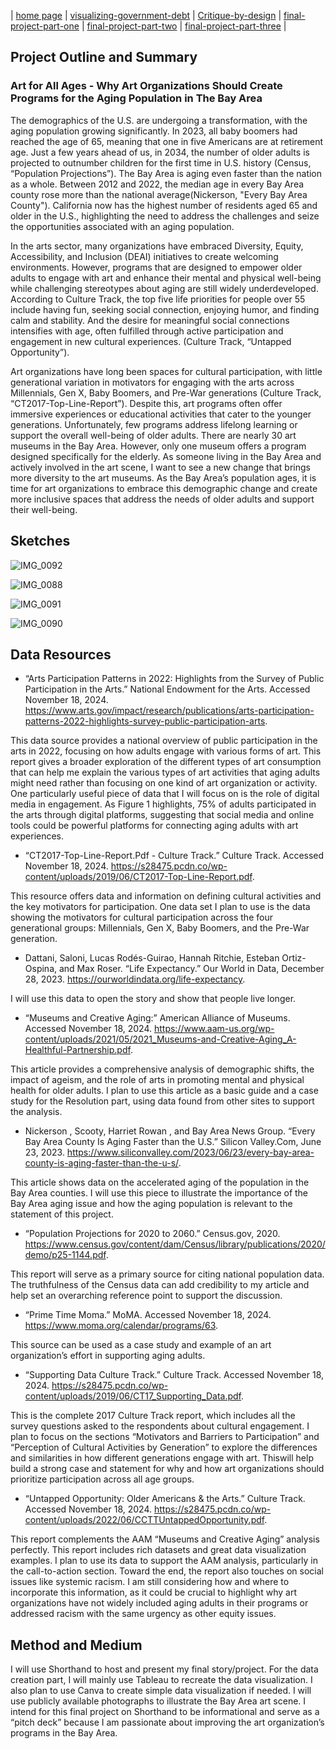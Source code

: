 | [home page](https://diliu-cmu.github.io/liu-portfolio/) | [visualizing-government-debt](visualizing-government-debt) | [Critique-by-design](Critique-by-design) | [final-project-part-one](final-project-part-one) | [final-project-part-two](final-project-part-two) | [final-project-part-three](final-project-part-three) |


## Project Outline and Summary 

### Art for All Ages - Why Art Organizations Should Create Programs for the Aging Population in The Bay Area

The demographics of the U.S. are undergoing a transformation, with the aging population growing significantly. In 2023, all baby boomers had reached the age of 65, meaning that one in five Americans are at retirement age. Just a few years ahead of us, in 2034, the number of older adults is projected to outnumber children for the first time in U.S. history (Census, “Population Projections”). The Bay Area is aging even faster than the nation as a whole. Between 2012 and 2022, the median age in every Bay Area county rose more than the national average(Nickerson, "Every Bay Area County"). California now has the highest number of residents aged 65 and older in the U.S., highlighting the need to address the challenges and seize the opportunities associated with an aging population.

In the arts sector, many organizations have embraced Diversity, Equity, Accessibility, and Inclusion (DEAI) initiatives to create welcoming environments. However, programs that are designed to empower older adults to engage with art and enhance their mental and physical well-being while challenging stereotypes about aging are still widely underdeveloped. According to Culture Track, the top five life priorities for people over 55 include having fun, seeking social connection, enjoying humor, and finding calm and stability. And the desire for meaningful social connections intensifies with age, often fulfilled through active participation and engagement in new cultural experiences. (Culture Track, “Untapped Opportunity”).

Art organizations have long been spaces for cultural participation, with little generational variation in motivators for engaging with the arts across Millennials, Gen X, Baby Boomers, and Pre-War generations (Culture Track, “CT2017-Top-Line-Report”). Despite this, art programs often offer immersive experiences or educational activities that cater to the younger generations. Unfortunately, few programs address lifelong learning or support the overall well-being of older adults. There are nearly 30 art museums in the Bay Area. However, only one museum offers a program designed specifically for the elderly. As someone living in the Bay Area and actively involved in the art scene, I want to see a new change that brings more diversity to the art museums. As the Bay Area’s population ages, it is time for art organizations to embrace this demographic change and create more inclusive spaces that address the needs of older adults and support their well-being.


## Sketches

![IMG_0092](https://github.com/user-attachments/assets/083e413c-11ce-4159-a8ad-476bf0ad72a3)


![IMG_0088](https://github.com/user-attachments/assets/069033a4-f74e-4057-89b8-03c7455cf396)



![IMG_0091](https://github.com/user-attachments/assets/48e46773-e82a-4218-8f4f-06190cab34ec)



![IMG_0090](https://github.com/user-attachments/assets/2f8aac24-9e2b-4087-8111-40693682a80b)



## Data Resources 

- “Arts Participation Patterns in 2022: Highlights from the Survey of Public Participation in the Arts.” National Endowment for the Arts. Accessed November 18, 2024. https://www.arts.gov/impact/research/publications/arts-participation-patterns-2022-highlights-survey-public-participation-arts. 

This data source provides a national overview of public participation in the arts in 2022, focusing on how adults engage with various forms of art. This report gives a broader exploration of the different types of art consumption that can help me explain the various types of art activities that aging adults might need rather than focusing on one kind of art organization or activity. One particularly useful piece of data that I will focus on is the role of digital media in engagement. As Figure 1 highlights, 75% of adults participated in the arts through digital platforms, suggesting that social media and online tools could be powerful platforms for connecting aging adults with art experiences.


- “CT2017-Top-Line-Report.Pdf - Culture Track.” Culture Track. Accessed November 18, 2024. https://s28475.pcdn.co/wp-content/uploads/2019/06/CT2017-Top-Line-Report.pdf. 

This resource offers data and information on defining cultural activities and the key motivators for participation. One data set I plan to use is the data showing the motivators for cultural participation across the four generational groups: Millennials, Gen X, Baby Boomers, and the Pre-War generation.


- Dattani, Saloni, Lucas Rodés-Guirao, Hannah Ritchie, Esteban Ortiz-Ospina, and Max Roser. “Life Expectancy.” Our World in Data, December 28, 2023. https://ourworldindata.org/life-expectancy. 

I will use this data to open the story and show that people live longer. 


- “Museums and Creative Aging:” American Alliance of Museums. Accessed November 18, 2024. https://www.aam-us.org/wp-content/uploads/2021/05/2021_Museums-and-Creative-Aging_A-Healthful-Partnership.pdf. 

This article provides a comprehensive analysis of demographic shifts, the impact of ageism, and the role of arts in promoting mental and physical health for older adults. I plan to use this article as a basic guide and a case study for the Resolution part, using data found from other sites to support the analysis.


- Nickerson , Scooty, Harriet Rowan , and Bay Area News Group. “Every Bay Area County Is Aging Faster than the U.S.” Silicon Valley.Com, June 23, 2023. https://www.siliconvalley.com/2023/06/23/every-bay-area-county-is-aging-faster-than-the-u-s/. 

This article shows data on the accelerated aging of the population in the Bay Area counties. I will use this piece to illustrate the importance of the Bay Area aging issue and how the aging population is relevant to the statement of this project.


- “Population Projections for 2020 to 2060.” Census.gov, 2020. https://www.census.gov/content/dam/Census/library/publications/2020/demo/p25-1144.pdf. 

This report will serve as a primary source for citing national population data. The truthfulness of the Census data can add credibility to my article and help set an overarching reference point to support the discussion.


- “Prime Time Moma.” MoMA. Accessed November 18, 2024. https://www.moma.org/calendar/programs/63. 

This source can be used as a case study and example of an art organization’s effort in supporting aging adults.


- “Supporting Data Culture Track.” Culture Track. Accessed November 18, 2024. https://s28475.pcdn.co/wp-content/uploads/2019/06/CT17_Supporting_Data.pdf. 

This is the complete 2017 Culture Track report, which includes all the survey questions asked to the respondents about cultural engagement. I plan to focus on the sections “Motivators and Barriers to Participation” and “Perception of Cultural Activities by Generation” to explore the differences and similarities in how different generations engage with art. Thiswill help build a strong case and statement for why and how art organizations should prioritize participation across all age groups.


- “Untapped Opportunity: Older Americans & the Arts.” Culture Track. Accessed November 18, 2024. https://s28475.pcdn.co/wp-content/uploads/2022/06/CCTTUntappedOpportunity.pdf. 

This report complements the AAM “Museums and Creative Aging” analysis perfectly. This report includes rich datasets and great data visualization examples. I plan to use its data to support the AAM analysis, particularly in the call-to-action section. Toward the end, the report also touches on social issues like systemic racism. I am still considering how and where to incorporate this information, as it could be crucial to highlight why art organizations have not widely included aging adults in their programs or addressed racism with the same urgency as other equity issues.



## Method and Medium

I will use Shorthand to host and present my final story/project. For the data creation part, I will mainly use Tableau to recreate the data visualization. I also plan to use Canva to create simple data visualization if needed. I will use publicly available photographs to illustrate the Bay Area art scene. I intend for this final project on Shorthand to be informational and serve as a “pitch deck” because I am passionate about improving the art organization’s programs in the Bay Area. 
